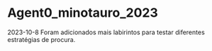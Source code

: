 # Agent0_minotauro_2023
2023-10-8
Foram adicionados mais labirintos para testar diferentes estratégias de procura.

